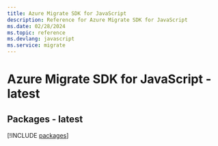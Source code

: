 ```yaml
---
title: Azure Migrate SDK for JavaScript
description: Reference for Azure Migrate SDK for JavaScript
ms.date: 02/28/2024
ms.topic: reference
ms.devlang: javascript
ms.service: migrate
---
```

# Azure Migrate SDK for JavaScript - latest
## Packages - latest
[!INCLUDE [packages](migrate-index.md)]